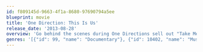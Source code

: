 ```yaml
---
id: f809145d-9663-4f1a-8680-97690794a5ee
blueprint: movie
title: 'One Direction: This Is Us'
release_date: '2013-08-28'
overview: 'Go behind the scenes during One Directions sell out "Take Me Home" tour and experience life on the road.'
genres: '[{"id": 99, "name": "Documentary"}, {"id": 10402, "name": "Music"}]'
---
```

